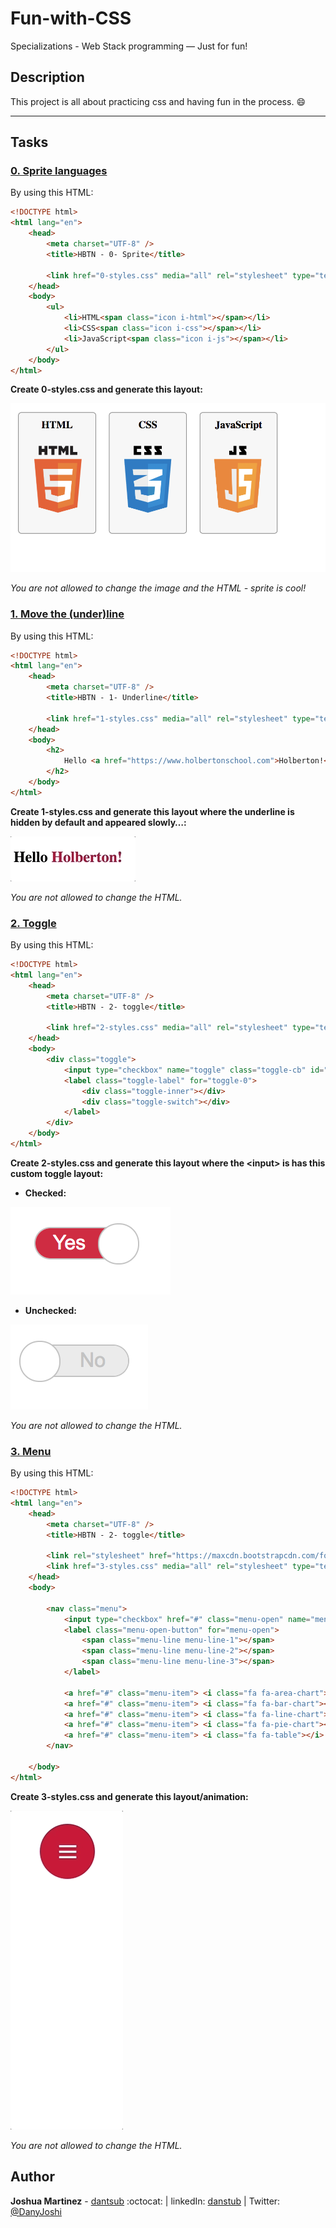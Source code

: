 # Fun-with-CSS

Specializations - Web Stack programming ― Just for fun!

## Description

This project is all about practicing css and having fun in the process. :smile:

---

## Tasks

### [0. Sprite languages](0-styles.css)

By using this HTML:

~~~html
<!DOCTYPE html>
<html lang="en">
    <head>
        <meta charset="UTF-8" />
        <title>HBTN - 0- Sprite</title>

        <link href="0-styles.css" media="all" rel="stylesheet" type="text/css">
    </head>
    <body>
        <ul>
            <li>HTML<span class="icon i-html"></span></li>
            <li>CSS<span class="icon i-css"></span></li>
            <li>JavaScript<span class="icon i-js"></span></li>
        </ul>
    </body>
</html>
~~~

**Create 0-styles.css and generate this layout:**

![alt](./images/sprite_result.png)

*You are not allowed to change the image and the HTML - sprite is cool!*

### [1. Move the (under)line](1-styles.css)

By using this HTML:

~~~html
<!DOCTYPE html>
<html lang="en">
    <head>
        <meta charset="UTF-8" />
        <title>HBTN - 1- Underline</title>

        <link href="1-styles.css" media="all" rel="stylesheet" type="text/css">
    </head>
    <body>
        <h2>
            Hello <a href="https://www.holbertonschool.com">Holberton!</a>
        </h2>
    </body>
</html>
~~~

**Create 1-styles.css and generate this layout where the underline is hidden by default and appeared slowly…:**

![alt](./images/underline_result.gif)

*You are not allowed to change the HTML.*

### [2. Toggle](2-styles.css)

By using this HTML:

~~~html
<!DOCTYPE html>
<html lang="en">
    <head>
        <meta charset="UTF-8" />
        <title>HBTN - 2- toggle</title>

        <link href="2-styles.css" media="all" rel="stylesheet" type="text/css">
    </head>
    <body>
        <div class="toggle">
            <input type="checkbox" name="toggle" class="toggle-cb" id="toggle-0" checked>
            <label class="toggle-label" for="toggle-0">
                <div class="toggle-inner"></div>
                <div class="toggle-switch"></div>
            </label>
        </div>
    </body>
</html>
~~~

**Create 2-styles.css and generate this layout where the \<input> is has this custom toggle layout:**

* **Checked:**

![alt](images/check_on.png)

* **Unchecked:**

![alt](images/check_off.png)

*You are not allowed to change the HTML.*

### [3. Menu](3-styles.css)

By using this HTML:

~~~html
<!DOCTYPE html>
<html lang="en">
    <head>
        <meta charset="UTF-8" />
        <title>HBTN - 2- toggle</title>

        <link rel="stylesheet" href="https://maxcdn.bootstrapcdn.com/font-awesome/4.7.0/css/font-awesome.min.css">
        <link href="3-styles.css" media="all" rel="stylesheet" type="text/css">
    </head>
    <body>

        <nav class="menu">
            <input type="checkbox" href="#" class="menu-open" name="menu-open" id="menu-open"/>
            <label class="menu-open-button" for="menu-open">
                <span class="menu-line menu-line-1"></span>
                <span class="menu-line menu-line-2"></span>
                <span class="menu-line menu-line-3"></span>
            </label>

            <a href="#" class="menu-item"> <i class="fa fa-area-chart"></i> </a>
            <a href="#" class="menu-item"> <i class="fa fa-bar-chart"></i> </a>
            <a href="#" class="menu-item"> <i class="fa fa-line-chart"></i> </a>
            <a href="#" class="menu-item"> <i class="fa fa-pie-chart"></i> </a>
            <a href="#" class="menu-item"> <i class="fa fa-table"></i> </a>
        </nav>

    </body>
</html>
~~~

**Create 3-styles.css and generate this layout/animation:**

![alt](images/menu_animation.gif)

*You are not allowed to change the HTML.*

## Author

**Joshua Martinez** - [dantsub](https://github.com/dantsub) :octocat: | linkedIn: [danstub](www.linkedin.com/in/dantsub/) | Twitter: [@DanyJoshi](https://twitter.com/DanyJoshi)
